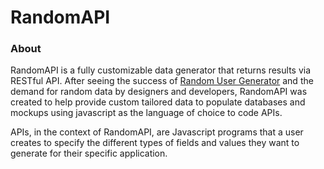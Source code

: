 # RandomAPI

### About
RandomAPI is a fully customizable data generator that returns results via RESTful API. After seeing the success of [Random User Generator](https://randomuser.me) and the demand for random data by designers and developers, RandomAPI was created to help provide custom tailored data to populate databases and mockups using javascript as the language of choice to code APIs.

APIs, in the context of RandomAPI, are Javascript programs that a user creates to specify the different types of fields and values they want to generate for their specific application.
